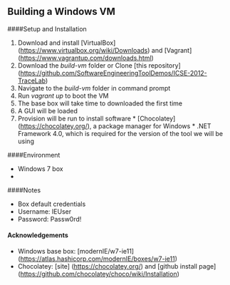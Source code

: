 ## Building a Windows VM

####Setup and Installation
 1. Download and install [VirtualBox] (https://www.virtualbox.org/wiki/Downloads) and [Vagrant] (https://www.vagrantup.com/downloads.html)
 2. Download the *build-vm* folder or Clone [this repository] (https://github.com/SoftwareEngineeringToolDemos/ICSE-2012-TraceLab)
 3. Navigate to the *build-vm* folder in command prompt
 4. Run *vagrant up* to boot the VM
  1. The base box will take time to downloaded the first time
  2. A GUI will be loaded
  3. Provision will be run to install software
    * [Chocolatey] (https://chocolatey.org/), a package manager for Windows
    * .NET Framework 4.0, which is required for the version of the tool we will be using

####Environment
* Windows 7 box
* 

####Notes
 * Box default credentials
  * Username: IEUser
  * Password: Passw0rd!

#### Acknowledgements
* Windows base box: [modernIE/w7-ie11] (https://atlas.hashicorp.com/modernIE/boxes/w7-ie11)
* Chocolatey: [site] (https://chocolatey.org/) and [github install page] (https://github.com/chocolatey/choco/wiki/Installation)
